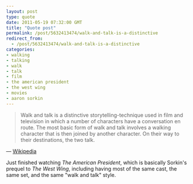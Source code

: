 ```yaml
---
layout: post
type: quote
date: 2011-05-19 07:32:00 GMT
title: "Quote post"
permalink: /post/5632413474/walk-and-talk-is-a-distinctive
redirect_from: 
  - /post/5632413474/walk-and-talk-is-a-distinctive
categories:
- walking
- talking
- walk
- talk
- film
- the american president
- the west wing
- movies
- aaron sorkin
---
```

<blockquote>Walk and talk is a distinctive storytelling-technique used in film and television in which a number of characters have a conversation en route. The most basic form of walk and talk involves a walking character that is then joined by another character. On their way to their destinations, the two talk.</blockquote>

 — <a href="http://en.wikipedia.org/wiki/Walk_and_talk">Wikipedia</a>
 
 <p>Just finished watching <i>The American President</i>, which is basically Sorkin's prequel to <i>The West Wing</i>, including having most of the same cast, the same set, and the same "walk and talk" style.</p>